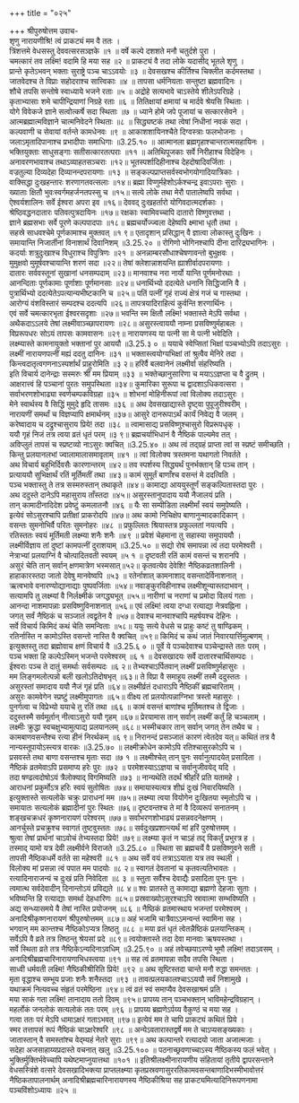 +++
title = "०२५"

+++
श्रीपुरुषोत्तम उवाच-  
शृणु नारायणीश्रि! त्वं प्राकट्यं मम वै ततः ।  
त्रिंशत्तमे वेधसस्तु देववत्सरसञ्ज्ञके ॥१ ॥
वर्षे कल्पे दशशते मनौ चतुर्दशे पुरा ।  
चमत्कारं तव लक्ष्मि! वदामि हि मया सह ॥२ ॥
प्राकट्यं वै तदा लोके यदासीद् भूतले शृणु ।  
प्रान्ते कृतेऽभवन् भक्ताः सुराष्ट्रे पञ्च चाऽऽवयोः ॥३ ॥
देवसखश्च कीर्तिश्च चिक्लीत कर्दमस्तथा ।  
जातवेदश्च ते विप्राः सहोदराश्च सात्त्विकाः ॥४ ॥
तापसा धर्मनियताः सन्तुष्टा ब्रह्मवादिनः ।  
शौचे तपसि सन्तोषे स्वाध्याये भजने रताः ॥५ ॥
अद्रोहे सत्यभावे चाऽस्तेये शीलेऽपरिग्रहे ।  
कृताभ्यासाः शमे चापीन्द्रियाणां निग्रहे रताः ॥६ ॥
तितिक्षायां क्षमायां च मार्दवे श्रेयसि स्थिताः ।  
योगे विवेकजे ज्ञाने सत्वोत्कर्षे सदा स्थिताः ॥७ ॥
ध्याने होमे जपे पूजायां च सत्कारसेवने ।  
आत्मब्रह्मात्मविज्ञाने चात्मनिवेदने स्थिताः ॥८ ॥
सिद्ध्यष्टकं तथा त्वेषां निधीनां नवकं सदा ।  
कल्पवाणी च सेवायां वर्तन्ते कामधेनवः ॥९ ॥
आकाशशायिनश्चैते दिग्वस्त्राः फलभोजनाः ।  
जलाऽमृतादिपानाश्च प्रभादीपाः समाधिगाः ॥3.25.१० ॥
आत्मानला ब्रह्मगृहाश्चान्तरात्मसहायिनः ।  
भक्तियुक्ताः साधुसङ्गाः सतीसत्कारतत्पराः ॥११ ॥
अतिथिपूजकाः सर्वे निरीहाश्च विदेहिनः ।  
अनावरणभावाश्च तथाऽव्याहतसञ्चराः ॥१२॥
भूतस्पर्शादिहीनाश्च देहदोषादिवर्जिताः ।  
वज्रतुल्या दिव्यदेहा दिव्यानन्दपरायणाः ॥१३ ॥
सङ्कल्पप्राप्तसर्वस्वभोगयोगादियात्रिकाः ।  
वाक्सिद्धा दुःखहन्तारः शरणागतवत्सलाः ॥१४॥
ब्रह्मा विप्णुर्महेशोऽर्कश्चन्द्र इवाऽपराः सुराः ।  
ख्याताः क्षितौ भुवःस्वर्गमहर्जनतपस्सु च ॥१५॥
सत्ये लोके तथा मेरौ पातालेष्वपि सर्वथा ।  
ऐश्वर्यशालिनः सर्वे ईश्वरा अपरा इव ॥१६॥
देववद् दुःखहर्तारो योगिवदात्मदर्शकाः ।  
श्रेष्ठिवद्धनदातारः पतिवत्पुत्रदायिनः ॥१७॥
रक्षकाः स्वामिवच्चापि दातारो विष्णुवत्तथा ।  
ज्ञाने ब्रह्मसभाः सर्वे पूरणे कल्पपादपाः ॥१८॥
ब्रह्मचर्योज्ज्वला देहेष्वपि क्ष्माभा धृतौ तथा ।  
सहस्रे साधवश्चेमे पूर्णकामाश्च मुक्तवत् ॥१ ९॥
एतादृशान् प्रसिद्धान् वै ज्ञात्वा लोकास्तु दुःखिनः ।  
समायान्ति निजार्तीनां विनाशार्थं दिवानिशम् ॥3.25.२० ॥
रोगिणो भोगिनश्चापि दीना दारिद्र्यभागिनः ।  
कदर्याः शत्रुदुःखाश्च विधुराश्च विपुत्रिणः ॥२१ ॥
अनन्नाम्बरसौधाश्चेषणावन्तो बुभुक्षवः ।  
मुमुक्षवो मुमूर्षवश्चायान्ति शरणं सदा ॥२२॥
तेषां क्लेशान्नाशयन्ति ह्याशीर्वादपरायणाः ।  
दातारः सर्ववस्तूनां सुखानां धनसम्पदाम् ॥२३॥
मानवाश्च नरा नार्यो यान्ति पूर्णमनोरथाः ।  
आनन्दिताः पूर्णकामाः पूर्णाशाः पूर्णमानसाः ॥२४॥
धनार्थिभ्यो ददत्येते धनानि सिद्धिजानि वै ।  
पुत्रार्थिभ्यो ददत्येतेऽपत्यान्यभीष्टकानि च ॥२५॥
पतिं पत्नीं गृहं राज्यं क्षेत्रं गजं च गास्तथा ।  
आरोग्यं वंशविस्तारं सम्पदश्च ददत्यपि ॥२६॥
तापत्रयादिराहित्यं कुर्वन्ति शरणार्थिनः ।  
एवं सर्वे चमत्कारभृता ईश्वरसदृशाः ॥२७॥
भवन्ति स्म क्षितौ लक्ष्मि! भक्तास्ते मेऽपि सर्वथा ।  
अथैकदाऽऽलये तेषां लक्ष्मीवाञ्च्छापरायणः ॥२८॥
असुरस्त्वाययौ नाम्ना प्रसविष्णुर्महाबलः ।  
विप्ररूपधरः सोऽयं तापसः कामवासनः ॥२९॥
नारायणस्य या पत्नी सा मे पत्नी भवेदिति ।  
लक्ष्म्यास्ते कामनायुक्तो भक्तानां पुर आययौ ॥3.25.३ ० ॥
ययाचे स्वेप्सितां भिक्षां पञ्चभ्योऽपि तदाऽसुरः ।  
लक्ष्मीं नारायणपत्नीं मह्यं ददतु दानिनः ॥३१ ॥
भक्तास्त्वयोग्यभिक्षां तां श्रुत्वैव मेनिरे तदा ।  
किन्त्वदातृत्वगणनाऽस्पर्शार्थं प्राहुरोमिति ॥३ २॥
हरिर्वै बलवानेनं लक्ष्मीर्वा संहरिष्यति ।  
इति विचार्य दानेन्द्राः सस्मरुः श्रीं मम प्रियाम् ॥३३ ॥
भक्तेच्छानुसारिणा च मयाऽऽज्ञप्ता च वै द्रुतम् ।  
आक्षरात्त्वं हि पञ्चानां पुरतः समुपस्थिता ॥३४॥
कुमारिका सुरूपा च द्वादशाऽधिकवत्सरा ।  
सर्वाभरणशोभाढ्या स्वर्णचम्पकविग्रहा ॥३५ ॥
शोभनां मोहिनीरूपां त्वां विलोक्य तदाऽसुरः ।  
मेने स्वार्थस्य वै सिद्धिं मुमुदे हृदि तासमः ॥३६ ॥
अथ देवसखाद्यास्ते दृष्ट्वा पुपूजुरीश्वरीम् ।  
नारायणीं समर्थां च विज्ञप्यापि क्षमार्थनम् ॥३७॥
आसुरे दानरूपाऽर्थं कार्यं निवेद्य वै जलम् ।  
करेष्वादाय च दद्रुश्चासुराय प्रिये! तदा ॥३८ ॥
त्वामासाद्य प्रसविष्णुश्चासुरो विप्ररूपधृक् ।  
ययौ गृहं निजं तत्र त्वया व्रतं धृतं परम् ॥३ ९॥
ब्रह्मचर्याभिधानं वै नैष्ठिकं पाल्यमेव तत् ।  
अविप्लुतं तापसं च स्प्रष्टव्यो नाऽसुरः क्वचित् ॥3.25.४० ॥
अथ त्वं तद्ग्रहं प्राप्ता त्वां स स्प्रष्टं समीच्छति ।  
किन्तु प्रलयानलभां ज्वालामालासमावृताम् ॥४१ ॥
त्वां विलोक्य त्रस्तमना यथागतो निवर्तते ।  
अथ विचार्य बहुभिर्दिवसैः कारणान्तरम् ॥४२॥
तव स्पर्शस्य सिद्ध्यर्थं पुनर्भक्तान् हि पञ्च तान् ।  
प्रत्याययौ सुभिक्षार्थं रतिं मूर्तिमतीं तथा ॥४३॥
कामं सुमूर्तं बाणाँश्च वसन्तं मे ददत्विति ।  
पञ्च भक्तास्तु ते तत्र सस्मरुस्तान् तथाकृते ॥४४॥
कामाद्या आययुस्तूर्णं सङ्कल्पितास्तदा पुरः ।  
अथ ददुस्ते दानेऽपि महासुराय ताँस्तदा ॥४५॥
असुरस्तानुपादाय ययौ नैजालयं प्रति ।  
तान् कामादीनादिदेश प्रवेष्टुं कमलातनौ ॥४६ ॥
यैः सा सम्पीडिता लक्ष्मीर्मां स्वयं समुपेष्यति ।  
इत्येवं सोऽसुरश्चापि प्रतीक्षां प्राकरोदपि ॥४७॥
अथ कामो निचिक्षेप बाणानुन्मादकादिकान् ।  
वसन्तः सुमनोभिर्वै परितः सुमनोहरः ॥४८ ॥
प्रफुल्लितः श्रियास्तत्र प्रफुल्लतां नयत्यपि ।  
रतिस्ततः स्वयं मूर्तिमती लक्ष्म्या शनैः शनैः ॥४९ ॥
प्रवेशं चेहमाना तु सहास्या समुपाययौ ।  
लक्ष्मीर्विज्ञाय तां दुष्टां कामपत्नीं दुराशयाम् ॥3.25.५० ॥
सद्यो रोषं समापन्ना त्वं तदा परमेश्वरी ।  
नेत्राभ्यां प्रलयाग्निं वै चोत्पादितवती स्वयम् ॥५ १ ॥
दृष्टवती रतिं कामं वसन्तं च शरानपि ।  
असुरं चेति तान् सर्वान् क्षणमात्रेण भस्मसात्॥५२॥
कृतवत्येव देवेशि! नैष्ठिकव्रतशालिनी ।  
हाहाकारस्तदा जातो देवेषु मानवेष्वपि ॥५३ ॥
रतेर्नाशात् कामनाशाद् वसन्तादेर्विनाशनात् ।  
ऋत्वभावे वनारण्योद्यानाद्याः पुष्पवर्जिताः ॥५४॥
नवाङ्कुरविहीनाश्च लक्ष्मीशून्यास्तदाभवन् ।  
सत्यामपि तु लक्ष्म्यां वै निर्लक्ष्मीकं जगद्ध्यभूत् ॥५५॥
नारीणां च नराणां च प्रमोदा विलयं गताः ।  
आनन्दा नाशमापन्नाः प्रसविष्णुविनाशनात् ॥५६॥
एवं लक्ष्मि! त्वया दग्धा रत्याद्या नेत्रवह्निना ।  
जगत् सर्वं नैष्ठिकं च सञ्जातं त्वद्व्रतेन वै ॥५७॥
देवाश्च मानवाश्चापि महर्षयश्च देहिनः ।  
सर्वे विचार्य किमिदं कथं चेति समन्विताः ॥५८॥
ययुः सत्ये वेधसे च प्राहुः कष्टं तु षाण्ढिकम् ।  
रतिर्नास्ति न कामोऽस्ति वसन्तो नास्ति वै क्वचित् ॥५९॥
किमिदं च कथं जातं निवारयार्त्तिमुल्बणम् ।  
इत्युक्तस्तु तदा ब्रह्मोवाच क्षणं विचार्य वै ॥3.25.६ ० ॥
पूर्वे ये पञ्चदेवाश्च पञ्चेन्द्रास्ते ततः परम् ।  
पञ्च भक्ता हि कल्पेऽस्मिन् भजन्ते परमेश्वरम् ॥६ १ ॥
देवसखादयः सर्वे दातारश्चार्थिसम्पदः ।  
ईश्वराः पञ्च ते दातुं समर्थाः सर्वसम्पदः ॥६ २॥
तेभ्यश्चाऽर्पितवान् लक्ष्मीं प्रसविष्णुर्महासुरः ।  
मम लिङ्गमलोत्पन्नो बली खलोऽतिदोषभृत् ॥६३॥
ते विप्रा वै समाहूय लक्ष्मीं तस्मै ददुस्ततः ।  
असुरस्तां समादाय ययौ नैजं गृहं प्रति ॥६४॥
लक्ष्मीर्व्रतं दधाराऽपि नैष्ठिकीं ब्रह्मचारिताम् ।  
असुरः कामवेगेन स्प्रष्टुं लक्ष्मीमुपागतः ॥६५॥
वीक्ष्य तां प्रलयोत्पन्नाग्निभा त्रस्तो महासुरः ।  
पुनर्गत्वा च विप्रेभ्यो ययाचे तु रतिं तथा ॥६६ ॥
कामं वसन्तं बाणांश्च मूर्तिमतश्च ते द्विजाः ।  
ददुस्तस्मै सर्वमूर्तान् नीत्वाऽसुरो ययौ गृहम् ॥६७॥
प्रेरयामास तान् सर्वान् लक्ष्मीं कर्तुं हि चञ्चलाम् ।  
लक्ष्मीः क्रुद्धा स्वचक्षुभ्यामुत्पाद्य प्रलयानलम् ॥६८॥
भस्मीचकार तान् सर्वान् जगत् तेन तथैव च ।  
कामबाणवसन्तैश्च रत्या हीनं निरर्थकम् ॥६ ९॥
निरानन्दं प्रसञ्जातं कारणं त्वेतदेव यत्॥
कथितं तत्र वै नान्यस्तूपायोऽस्त्यत्र वारकः ॥3.25.७० ॥
लक्ष्मीक्रोधेन कामोऽपि रतिश्चासुरकोऽपि च ।  
प्रसवस्ते तथा बाणा वसन्तश्च मृताः सदा ॥७ १ ॥
लक्ष्मीश्चेत् तान् पुनः सर्वानुत्पादयेत् प्रसादिता ।  
नैष्ठिकं व्रतमेवाऽपि प्रसमाप्य हरेः पुरः ॥७२ ॥
परमेशस्याऽऽज्ञया च सर्वानुजीवयेद् यदि ।  
तदा षण्ढत्वदोषोऽयं त्रैलोक्याद् विगमिष्यति ॥७३ ॥
नान्यथेति तदर्थं श्रीहरिं प्रति यतामहे ।  
आराधनां प्रकुर्मोऽत्र हरिः स्वयं सुतोषितः ॥७४॥
समायास्यत्यत्र शीघ्रं दुःखं निवारयिष्यति ।  
इत्युक्तास्ते सत्यलोके चक्रुः प्राराधनां मम ॥७५॥
लक्ष्म्या त्वया वियोगेन दुःखितया स्मृतोऽपि च ।  
समायातः सत्यलोकं ब्रह्मादीनां पुरः स्थितः ॥७६॥
दृष्टवन्तश्च ते मां वै दिव्यरूपं सनातनम् ।  
शङ्खचक्रधरं कृष्णनारायणं परेश्वरम् ॥७७॥
सर्वाभरणशोभाढ्यं प्रसन्नवदनेक्षणम् ।  
आनर्चुस्ते प्रचक्रुश्च स्वागतं तुष्टवुस्ततः ॥७८॥
सर्वदुःखप्रशान्त्यर्थं मां हरिं पुरुषोत्तमम् ।  
श्रुत्वा तेषां प्रार्थनां चाऽवोचं तेभ्यस्तदा प्रिये! ॥७९॥
लक्ष्म्या कृतं न चाऽहं तद् विकर्तुं प्रभुरत्र ह ।  
तस्माद् यामो यत्र देवी लक्ष्मीर्वने विराजते ॥3.25.८० ॥
स्थिता सा ब्रह्मचर्ये वै प्रसविष्णुवने सती ।  
तापसी नैष्ठिकधर्मे वर्तते सा महेश्वरी ॥८१ ॥
अथ सर्वे वयं तत्राऽऽयाता यत्र तव स्थली ।  
विलोक्य मां प्रसन्ना त्वं पपात मम पादयोः ॥८ २॥
स्वागतं देवतानां च कृतवत्यतिभावतः ।  
रत्यादिनाराजन्यं च दुःखं प्रति निवेदिता ॥८ ३ ॥
स्तुता सर्वैश्च देवाद्यैः प्रसादिता पुनः पुनः ।  
त्वमात्थ सर्वदेवादीन् दिनान्तोऽयं प्रविद्यते ॥८ ४॥
श्वः प्रातस्ते तु कामाद्या ब्रह्मणो देहजाः सुताः ।  
भविष्यन्ति हि रत्याद्याः समर्था देहधारिणः ॥८५॥
प्रस्रवाख्योऽसुरश्चाऽपि स्रावात्मा सम्भविष्यति ।  
अद्य सन्ध्यासमये वै तेषां नास्ति प्रयोजनम् ॥८६ ॥
नैष्ठिकं व्रतमास्थाय भजन्तां परमेश्वरम् ।  
अनादिश्रीकृष्णनारायणं श्रीपुरुषोत्तमम् ॥८७॥
अहं भजामि चात्रैवाऽऽमन्वन्तं स्वामिना सह ।  
भगवान् मम कान्तश्च नैष्ठिकोऽप्यत्र तिष्ठतु ॥८८ ॥
मया व्रतं धृतं त्वेतन्नैष्ठिकं प्रलयान्तिकम् ।  
सर्वेऽपि वै व्रते तत्र तिष्ठन्तु श्रेयसां प्रदे ॥८९॥
त्वयोक्तास्ते तदा देवा मानवाः ऋषयस्तथा ।  
सर्वे स्थिता व्रते तत्र नैष्ठिकेऽन्यदिनाऽवधिम् ॥3.25.९० ॥
अहं तवेच्छयाऽरण्ये भूमौ लक्ष्मि! तदाऽवसम् ।  
अनादिश्रीब्रह्मचारिनारायणाभिधस्त्वया ॥९१ ॥
सह त्वं व्रतमापन्ना सदैव तपसि स्थिता ।  
साध्वी धर्मवती लक्ष्मि! नैष्ठिकीश्रीरिति प्रिये! ॥९२ ॥
अथ सृष्टिस्तदा चान्ते मनौ रुद्धा समन्ततः ।  
मृता वृद्धाश्च सम्भूय प्रजाः शनैः शनैस्तदा ॥९३ ॥
तावत्प्रलयकालश्चाऽऽययौ सर्वं निशामुखे ।  
यथाक्रमं नित्यवच्च संहृतं परमेष्ठिना ॥९४॥
त्वं व्रतं स्वं समाप्यैव देवसखाश्रमं प्रति ।  
मया साकं गता लक्ष्मि! तानादाय ततो दिवम् ॥९५॥
प्रापय्य तान् पञ्चभक्तान् भाविमहेन्द्रविग्रहान् ।  
महर्लोकं जनलोकं सत्यलोकं ततः परम् ॥९६ ॥
प्रापय्य ब्रह्मणेऽर्पय्य वैकुण्ठं च मया सह ।  
गत्वा ततः परं मेऽपि धामाऽक्षरं गताऽभवत् ॥९७॥
इत्येवं मम ते चापि प्राकट्यं कथितं प्रिये ।  
स्मर तत्तापसं रूपं नैष्ठिकं चाऽक्षरेश्वरि ॥९८ ॥
अन्येऽवतारास्तद्वर्षे मम ते चाऽप्यसङ्ख्यकाः ।  
जातास्तान् वै समस्तांश्च वेद्म्यहं नेतरे सुराः ॥९९॥
अथ कल्पान्तरे रत्यादयो जाता अजात्मजाः ।  
सदेहा अजसाहाय्यप्रदास्ते वचनात् खलु ॥3.25.१०० ॥
पठनाच्छ्रवणाच्चाऽस्य नैष्ठिकस्य फलं भवेत् ।  
भुक्तिर्मुक्तिर्भवेच्चापि यथेष्टमाप्नुयात्तथा ॥१०१ ॥
इतिश्रीलक्ष्मीनारायणीय संहितायां तृतीये द्वापरसन्ताने वेधसस्त्रिंशे वत्सरे देवसखादिभक्त्या प्राप्तलक्ष्म्या कृतप्रस्रवणासुररतिकामवसन्तबाणादिभस्मीभावोत्तरं नैष्ठिकतापालनार्थम् अनादिश्रीब्रह्मचारिनारायणस्य नैष्ठिकीश्रिया सह प्राकट्यमित्यादिनिरूपणनामा पञ्चविंशोऽध्यायः ॥२५ ॥
    
    
